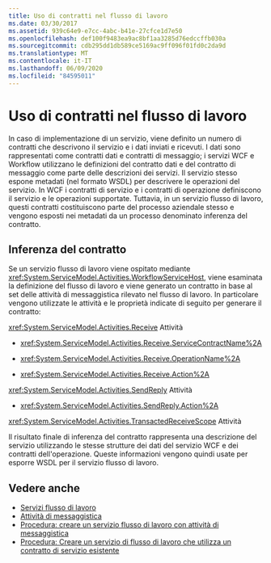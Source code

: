 ```yaml
---
title: Uso di contratti nel flusso di lavoro
ms.date: 03/30/2017
ms.assetid: 939c64e9-e7cc-4abc-b41e-27cfce1d7e50
ms.openlocfilehash: def100f9483ea9ac8bf1aa3285d76edccffb030a
ms.sourcegitcommit: cdb295dd1db589ce5169ac9ff096f01fd0c2da9d
ms.translationtype: MT
ms.contentlocale: it-IT
ms.lasthandoff: 06/09/2020
ms.locfileid: "84595011"
---
```

# <a name="using-contracts-in-workflow"></a>Uso di contratti nel flusso di lavoro
In caso di implementazione di un servizio, viene definito un numero di contratti che descrivono il servizio e i dati inviati e ricevuti. I dati sono rappresentati come contratti dati e contratti di messaggio; i servizi WCF e Workflow utilizzano le definizioni del contratto dati e del contratto di messaggio come parte delle descrizioni dei servizi. Il servizio stesso espone metadati (nel formato WSDL) per descrivere le operazioni del servizio. In WCF i contratti di servizio e i contratti di operazione definiscono il servizio e le operazioni supportate. Tuttavia, in un servizio flusso di lavoro, questi contratti costituiscono parte del processo aziendale stesso e vengono esposti nei metadati da un processo denominato inferenza del contratto.  
  
## <a name="contract-inference"></a>Inferenza del contratto  
 Se un servizio flusso di lavoro viene ospitato mediante <xref:System.ServiceModel.Activities.WorkflowServiceHost>, viene esaminata la definizione del flusso di lavoro e viene generato un contratto in base al set delle attività di messaggistica rilevato nel flusso di lavoro. In particolare vengono utilizzate le attività e le proprietà indicate di seguito per generare il contratto:  
  
 <xref:System.ServiceModel.Activities.Receive> Attività  
  
- <xref:System.ServiceModel.Activities.Receive.ServiceContractName%2A>  
  
- <xref:System.ServiceModel.Activities.Receive.OperationName%2A>
  
- <xref:System.ServiceModel.Activities.Receive.Action%2A>

 <xref:System.ServiceModel.Activities.SendReply> Attività  
  
- <xref:System.ServiceModel.Activities.SendReply.Action%2A>  
  
 <xref:System.ServiceModel.Activities.TransactedReceiveScope> Attività  
  
 Il risultato finale di inferenza del contratto rappresenta una descrizione del servizio utilizzando le stesse strutture dei dati del servizio WCF e dei contratti dell'operazione. Queste informazioni vengono quindi usate per esporre WSDL per il servizio flusso di lavoro.  
  
## <a name="see-also"></a>Vedere anche

- [Servizi flusso di lavoro](workflow-services.md)
- [Attività di messaggistica](messaging-activities.md)
- [Procedura: creare un servizio flusso di lavoro con attività di messaggistica](how-to-create-a-workflow-service-with-messaging-activities.md)
- [Procedura: Creare un servizio di flusso di lavoro che utilizza un contratto di servizio esistente](../../windows-workflow-foundation/how-to-create-a-workflow-service-that-consumes-an-existing-service-contract.md)
